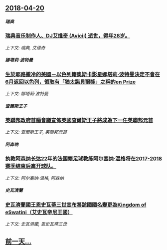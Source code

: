 ## [2018-04-20](/news/2018/04/20/index.md)

##### 瑞典
### [瑞典音乐制作人、DJ艾维奇 (Avicii) 逝世，得年28岁。](/news/2018/04/20/瑞典音乐制作人-DJ艾维奇-Avicii-逝世-得年28岁.md)
_上下文: 瑞典, 艾维奇_

##### 娜塔莉·波特曼
### [生於耶路撒冷的美國－以色列籍奧斯卡影星娜塔莉·波特曼決定不會在6月返回以色列，領取有「猶太諾貝爾獎」之稱的en Prize](/news/2018/04/20/生於耶路撒冷的美國-以色列籍奧斯卡影星娜塔莉-波特曼決定不會在6月返回以色列-領取有-猶太諾貝爾獎-之稱的en-Priz.md)
_上下文: 娜塔莉·波特曼_

##### 查爾斯王子
### [英聯邦政府首腦會議宣佈英國查爾斯王子將成為下一任英聯邦元首 ](/news/2018/04/20/英聯邦政府首腦會議宣佈英國查爾斯王子將成為下一任英聯邦元首.md)
_上下文: 查爾斯王子, 英聯邦元首_

##### 阿森纳
### [执教阿森纳长达22年的法国籍足球教练阿尔塞纳·温格将在2017-2018赛季结束后离开球队。](/news/2018/04/20/执教阿森纳长达22年的法国籍足球教练阿尔塞纳-温格将在2017-2018赛季结束后离开球队.md)
_上下文: 阿尔塞纳·温格, 阿森纳_

##### 史瓦濟蘭
### [史瓦濟蘭國王恩史瓦蒂三世宣布將該國國名變更為Kingdom of eSwatini（艾史瓦帝尼王國）](/news/2018/04/20/史瓦濟蘭國王恩史瓦蒂三世宣布將該國國名變更為Kingdom-of-eSwatini-艾史瓦帝尼王國.md)
_上下文: 史瓦濟蘭, 恩史瓦蒂三世_

## [前一天...](/news/2018/04/19/index.md)

